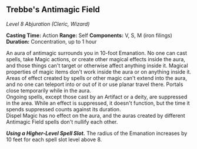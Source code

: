 ## Trebbe's Antimagic Field
*Level 8 Abjuration (Cleric, Wizard)*

**Casting Time:** Action
**Range:** Self
**Components:** V, S, M (iron filings)
**Duration:** Concentration, up to 1 hour

An aura of antimagic surrounds you in 10-foot Emanation. No one can cast spells, take Magic actions, or create other magical effects inside the aura, and those things can't target or otherwise affect anything inside it. Magical properties of magic items don't work inside the aura or on anything inside it.  
Areas of effect created by spells or other magic can't extend into the aura, and no one can teleport into or out of it or use planar travel there. Portals close temporarily while in the aura.  
Ongoing spells, except those cast by an Artifact or a deity, are suppressed in the area. While an effect is suppressed, it doesn't function, but the time it spends suppressed counts against its duration.  
Dispel Magic has no effect on the aura, and the auras created by different Antimagic Field spells don't nullify each other.

***Using a Higher-Level Spell Slot.*** The radius of the Emanation increases by 10 feet for each spell slot level above 8.